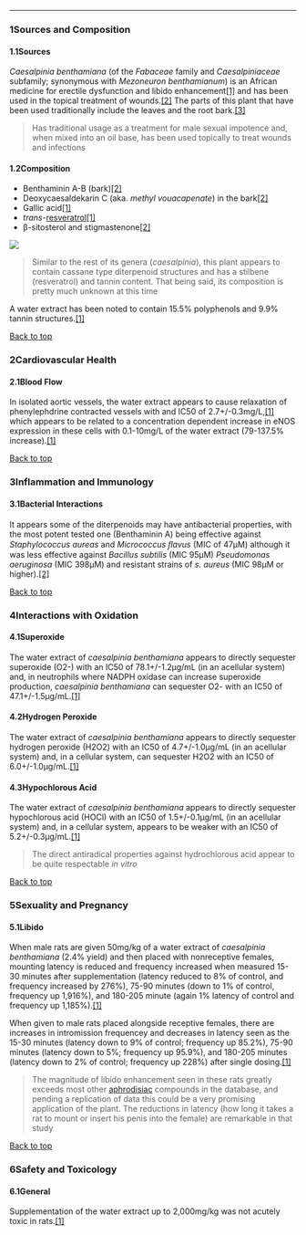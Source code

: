 





---


### 1Sources and Composition

#### 1.1Sources


*Caesalpinia benthamiana* (of the *Fabaceae* family and *Caesalpiniaceae* subfamily; synonymous with *Mezoneuron benthamianum*) is an African medicine for erectile dysfunction and libido enhancement[[1]](#ref1) and has been used in the topical treatment of wounds.[[2]](#ref2) The parts of this plant that have been used traditionally include the leaves and the root bark.[[3]](#ref3)



> Has traditional usage as a treatment for male sexual impotence and, when mixed into an oil base, has been used topically to treat wounds and infections


#### 1.2Composition


* Benthaminin A-B (bark)[[2]](#ref2)
* Deoxycaesaldekarin C (aka. *methyl vouacapenate*) in the bark[[2]](#ref2)
* Gallic acid[[1]](#ref1)
* *trans*-[resveratrol](/supplements/resveratrol/)[[1]](#ref1)
* β-sitosterol and stigmastenone[[2]](#ref2)

![](https://2e9be637a5b4415c18c5-5ddb36df15af65ab8482e83373c53fe5.ssl.cf1.rackcdn.com/images/411.png)
> Similar to the rest of its genera (*caesalpinia*), this plant appears to contain cassane type diterpenoid structures and has a stilbene (resveratrol) and tannin content. That being said, its composition is pretty much unknown at this time


A water extract has been noted to contain 15.5% polyphenols and 9.9% tannin structures.[[1]](#ref1)


[Back to top](#c-sources-and-composition)
### 2Cardiovascular Health

#### 2.1Blood Flow


In isolated aortic vessels, the water extract appears to cause relaxation of phenylephdrine contracted vessels with and IC50 of 2.7+/-0.3mg/L,[[1]](#ref1) which appears to be related to a concentration dependent increase in eNOS expression in these cells with 0.1-10mg/L of the water extract (79-137.5% increase).[[1]](#ref1)


[Back to top](#c-cardiovascular-health)
### 3Inflammation and Immunology

#### 3.1Bacterial Interactions


It appears some of the diterpenoids may have antibacterial properties, with the most potent tested one (Benthaminin A) being effective against *Staphylococcus aureas* and *Micrococcus ﬂavus* (MIC of 47µM) although it was less effective against *Bacillus subtilis* (MIC 95µM) *Pseudomonas aeruginosa* (MIC 398µM) and resistant strains of *s. aureus* (MIC 98µM or higher).[[2]](#ref2)


[Back to top](#c-inflammation-and-immunology)
### 4Interactions with Oxidation

#### 4.1Superoxide


The water extract of *caesalpinia benthamiana* appears to directly sequester superoxide (O2-) with an IC50 of 78.1+/-1.2µg/mL (in an acellular system) and, in neutrophils where NADPH oxidase can increase superoxide production, *caesalpinia benthamiana* can sequester O2- with an IC50 of 47.1+/-1.5µg/mL.[[1]](#ref1)


#### 4.2Hydrogen Peroxide


The water extract of *caesalpinia benthamiana* appears to directly sequester hydrogen peroxide (H2O2) with an IC50 of 4.7+/-1.0µg/mL (in an acellular system) and, in a cellular system, can sequester H2O2 with an IC50 of 6.0+/-1.0µg/mL.[[1]](#ref1)


#### 4.3Hypochlorous Acid


The water extract of *caesalpinia benthamiana* appears to directly sequester hypochlorous acid (HOCl) with an IC50 of 1.5+/-0.1µg/mL (in an acellular system) and, in a cellular system, appears to be weaker with an IC50 of 5.2+/-0.3µg/mL.[[1]](#ref1)



> The direct antiradical properties against hydrochlorous acid appear to be quite respectable *in vitro*


[Back to top](#c-interactions-with-oxidation)
### 5Sexuality and Pregnancy

#### 5.1Libido


When male rats are given 50mg/kg of a water extract of *caesalpinia benthamiana* (2.4% yield) and then placed with nonreceptive females, mounting latency is reduced and frequency increased when measured 15-30 minutes after supplementation (latency reduced to 8% of control, and frequency increased by 276%), 75-90 minutes (down to 1% of control, frequency up 1,916%), and 180-205 minute (again 1% latency of control and frequency up 1,185%).[[1]](#ref1)


When given to male rats placed alongside receptive females, there are increases in intromission frequencey and decreases in latency seen as the 15-30 minutes (latency down to 9% of control; frequency up 85.2%), 75-90 minutes (latency down to 5%; frequency up 95.9%), and 180-205 minutes (latency down to 2% of control; frequency up 228%) after single dosing.[[1]](#ref1)



> The magnitude of libido enhancement seen in these rats greatly exceeds most other [aphrodisiac](/supplements/aphrodisiac/) compounds in the database, and pending a replication of data this could be a very promising application of the plant. The reductions in latency (how long it takes a rat to mount or insert his penis into the female) are remarkable in that study


[Back to top](#c-sexuality-and-pregnancy)
### 6Safety and Toxicology

#### 6.1General


Supplementation of the water extract up to 2,000mg/kg was not acutely toxic in rats.[[1]](#ref1)

 


